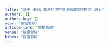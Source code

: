 ```yaml
---
title: "基于 MOSA 算法的电控喷油器磁路结构优化设计"
authors: []
authors-key: []
year: "数据暂缺"
article-link: "数据暂缺"
venue: "数据暂缺"
bibex: "数据暂缺"
---
```

